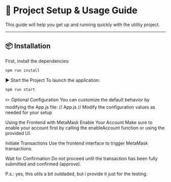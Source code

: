 # 🚀 Project Setup & Usage Guide

This guide will help you get up and running quickly with the utility project.

---

## 📦 Installation

First, install the dependencies:

```bash
npm run install
```

▶️ Start the Project
To launch the application:


```bash
npm run start
```

✏️ Optional Configuration
You can customize the default behavior by modifying the App.js file:
// App.js
// Modify the configuration values as needed for your setup

Using the Frontend with MetaMask
Enable Your Account
Make sure to enable your account first by calling the enableAccount function or using the provided UI.

Initiate Transactions
Use the frontend interface to trigger MetaMask transactions.

Wait for Confirmation
Do not proceed until the transaction has been fully submitted and confirmed (approve).

P.s.: yes, this utils a bit outdaded, but i provide it just for the testing.